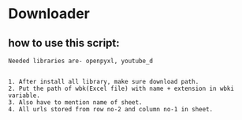 # Downloader
## how to use this script: 
	Needed libraries are- openpyxl, youtube_d
	

	1. After install all library, make sure download path.
    2. Put the path of wbk(Excel file) with name + extension in wbki variable.
    3. Also have to mention name of sheet.
    4. All urls stored from row no-2 and column no-1 in sheet.
